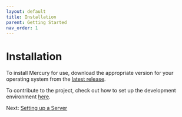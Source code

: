 ```yaml
---
layout: default
title: Installation
parent: Getting Started
nav_order: 1
---
```


# Installation

To install Mercury for use, download the appropriate version for your operating system from the [latest release](https://github.com/erakai/Mercury/releases/tag/v0.9.0).

To contribute to the project, check out how to set up the development environment [here](https://github.com/erakai/Mercury/blob/main/README.md).

Next: [Setting up a Server](../server-hosting)

